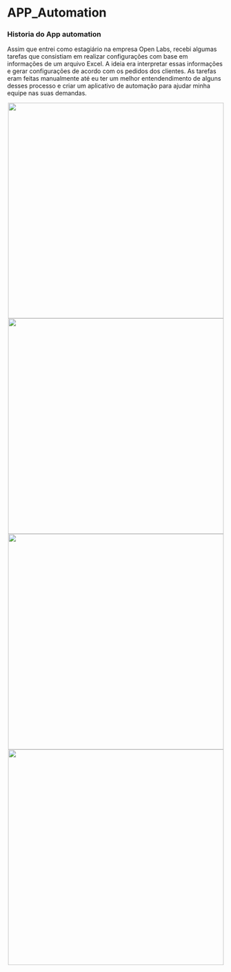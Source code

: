 # APP_Automation

### Historia do App automation

Assim que entrei como estagiário na empresa Open Labs, recebi algumas tarefas que consistiam em realizar configurações com base em informações 
de um arquivo Excel. A ideia era interpretar essas informações e gerar configurações de acordo com os pedidos dos clientes. 
As tarefas eram feitas manualmente até eu ter um melhor entendendimento de alguns desses processo e criar um aplicativo de automação 
para ajudar minha equipe nas suas demandas. 

<div align="center">
<img src="https://user-images.githubusercontent.com/50469414/217150720-7993d9b2-738e-4548-b6ce-44fb0d1fbf49.png" width="500px" />
</div>


<div align="center">
<img src="https://user-images.githubusercontent.com/50469414/217151286-23d5b450-4ed5-486d-94f1-e21255e90280.png" width="500px" />
</div>

<div align="center">
<img src="https://user-images.githubusercontent.com/50469414/217151739-770c19ce-d73f-4d65-83fc-69ad027f0c0f.png" width="500px" />
</div>

<div align="center">
<img src="https://user-images.githubusercontent.com/50469414/217151928-3f0274df-9219-41e6-99f7-f64782a32217.png" width="500px" />
</div>


